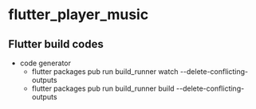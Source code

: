 # flutter_player_music

## Flutter build codes

* code generator
  * flutter packages pub run build_runner watch --delete-conflicting-outputs
  * flutter packages pub run build_runner build --delete-conflicting-outputs